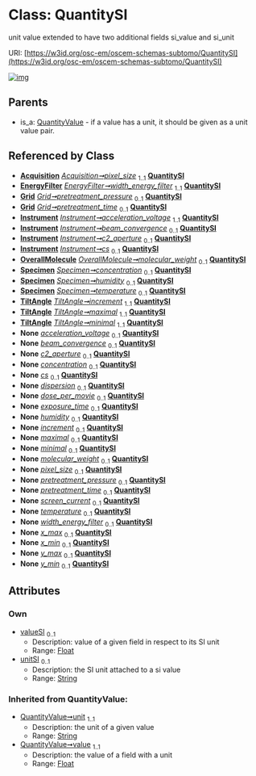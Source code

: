 
# Class: QuantitySI

unit value extended to have two additional fields si_value and si_unit

URI: [https://w3id.org/osc-em/oscem-schemas-subtomo/QuantitySI](https://w3id.org/osc-em/oscem-schemas-subtomo/QuantitySI)


[![img](https://yuml.me/diagram/nofunky;dir:TB/class/[TiltAngle],[Specimen],[QuantityValue],[Acquisition]++-%20pixel_size%201..1>[QuantitySI&#124;valueSI:float%20%3F;unitSI:string%20%3F;unit(i):string;value(i):float],[EnergyFilter]++-%20width_energy_filter%201..1>[QuantitySI],[Grid]++-%20pretreatment_pressure%200..1>[QuantitySI],[Grid]++-%20pretreatment_time%200..1>[QuantitySI],[Instrument]++-%20acceleration_voltage%201..1>[QuantitySI],[Instrument]++-%20beam_convergence%200..1>[QuantitySI],[Instrument]++-%20c2_aperture%200..1>[QuantitySI],[Instrument]++-%20cs%200..1>[QuantitySI],[OverallMolecule]++-%20molecular_weight%200..1>[QuantitySI],[Specimen]++-%20concentration%200..1>[QuantitySI],[Specimen]++-%20humidity%200..1>[QuantitySI],[Specimen]++-%20temperature%200..1>[QuantitySI],[TiltAngle]++-%20increment%201..1>[QuantitySI],[TiltAngle]++-%20maximal%201..1>[QuantitySI],[TiltAngle]++-%20minimal%201..1>[QuantitySI],[Instrument]++-%20acceleration_voltage(i)%200..1>[QuantitySI],[Instrument]++-%20beam_convergence(i)%200..1>[QuantitySI],[Instrument]++-%20c2_aperture(i)%200..1>[QuantitySI],[Specimen]++-%20concentration(i)%200..1>[QuantitySI],[Instrument]++-%20cs(i)%200..1>[QuantitySI],[Detector]++-%20dispersion%200..1>[QuantitySI],[Acquisition]++-%20dose_per_movie%200..1>[QuantitySI],[Acquisition]++-%20exposure_time%200..1>[QuantitySI],[Specimen]++-%20humidity(i)%200..1>[QuantitySI],[Series]++-%20increment%200..1>[QuantitySI],[Range]++-%20maximal%200..1>[QuantitySI],[Range]++-%20minimal%200..1>[QuantitySI],[OverallMolecule]++-%20molecular_weight(i)%200..1>[QuantitySI],[Acquisition]++-%20pixel_size(i)%200..1>[QuantitySI],[Grid]++-%20pretreatment_pressure(i)%200..1>[QuantitySI],[Grid]++-%20pretreatment_time(i)%200..1>[QuantitySI],[Acquisition]++-%20screen_current%200..1>[QuantitySI],[Specimen]++-%20temperature(i)%200..1>[QuantitySI],[EnergyFilter]++-%20width_energy_filter(i)%200..1>[QuantitySI],[BoundingBox2D]++-%20x_max%200..1>[QuantitySI],[BoundingBox2D]++-%20x_min%200..1>[QuantitySI],[BoundingBox2D]++-%20y_max%200..1>[QuantitySI],[BoundingBox2D]++-%20y_min%200..1>[QuantitySI],[QuantityValue]^-[QuantitySI],[Series],[Range],[OverallMolecule],[Instrument],[Grid],[EnergyFilter],[Detector],[BoundingBox2D],[Acquisition])](https://yuml.me/diagram/nofunky;dir:TB/class/[TiltAngle],[Specimen],[QuantityValue],[Acquisition]++-%20pixel_size%201..1>[QuantitySI&#124;valueSI:float%20%3F;unitSI:string%20%3F;unit(i):string;value(i):float],[EnergyFilter]++-%20width_energy_filter%201..1>[QuantitySI],[Grid]++-%20pretreatment_pressure%200..1>[QuantitySI],[Grid]++-%20pretreatment_time%200..1>[QuantitySI],[Instrument]++-%20acceleration_voltage%201..1>[QuantitySI],[Instrument]++-%20beam_convergence%200..1>[QuantitySI],[Instrument]++-%20c2_aperture%200..1>[QuantitySI],[Instrument]++-%20cs%200..1>[QuantitySI],[OverallMolecule]++-%20molecular_weight%200..1>[QuantitySI],[Specimen]++-%20concentration%200..1>[QuantitySI],[Specimen]++-%20humidity%200..1>[QuantitySI],[Specimen]++-%20temperature%200..1>[QuantitySI],[TiltAngle]++-%20increment%201..1>[QuantitySI],[TiltAngle]++-%20maximal%201..1>[QuantitySI],[TiltAngle]++-%20minimal%201..1>[QuantitySI],[Instrument]++-%20acceleration_voltage(i)%200..1>[QuantitySI],[Instrument]++-%20beam_convergence(i)%200..1>[QuantitySI],[Instrument]++-%20c2_aperture(i)%200..1>[QuantitySI],[Specimen]++-%20concentration(i)%200..1>[QuantitySI],[Instrument]++-%20cs(i)%200..1>[QuantitySI],[Detector]++-%20dispersion%200..1>[QuantitySI],[Acquisition]++-%20dose_per_movie%200..1>[QuantitySI],[Acquisition]++-%20exposure_time%200..1>[QuantitySI],[Specimen]++-%20humidity(i)%200..1>[QuantitySI],[Series]++-%20increment%200..1>[QuantitySI],[Range]++-%20maximal%200..1>[QuantitySI],[Range]++-%20minimal%200..1>[QuantitySI],[OverallMolecule]++-%20molecular_weight(i)%200..1>[QuantitySI],[Acquisition]++-%20pixel_size(i)%200..1>[QuantitySI],[Grid]++-%20pretreatment_pressure(i)%200..1>[QuantitySI],[Grid]++-%20pretreatment_time(i)%200..1>[QuantitySI],[Acquisition]++-%20screen_current%200..1>[QuantitySI],[Specimen]++-%20temperature(i)%200..1>[QuantitySI],[EnergyFilter]++-%20width_energy_filter(i)%200..1>[QuantitySI],[BoundingBox2D]++-%20x_max%200..1>[QuantitySI],[BoundingBox2D]++-%20x_min%200..1>[QuantitySI],[BoundingBox2D]++-%20y_max%200..1>[QuantitySI],[BoundingBox2D]++-%20y_min%200..1>[QuantitySI],[QuantityValue]^-[QuantitySI],[Series],[Range],[OverallMolecule],[Instrument],[Grid],[EnergyFilter],[Detector],[BoundingBox2D],[Acquisition])

## Parents

 *  is_a: [QuantityValue](QuantityValue.md) - if a value has a unit, it should be given as a unit value pair.

## Referenced by Class

 *  **[Acquisition](Acquisition.md)** *[Acquisition➞pixel_size](Acquisition_pixel_size.md)*  <sub>1..1</sub>  **[QuantitySI](QuantitySI.md)**
 *  **[EnergyFilter](EnergyFilter.md)** *[EnergyFilter➞width_energy_filter](EnergyFilter_width_energy_filter.md)*  <sub>1..1</sub>  **[QuantitySI](QuantitySI.md)**
 *  **[Grid](Grid.md)** *[Grid➞pretreatment_pressure](Grid_pretreatment_pressure.md)*  <sub>0..1</sub>  **[QuantitySI](QuantitySI.md)**
 *  **[Grid](Grid.md)** *[Grid➞pretreatment_time](Grid_pretreatment_time.md)*  <sub>0..1</sub>  **[QuantitySI](QuantitySI.md)**
 *  **[Instrument](Instrument.md)** *[Instrument➞acceleration_voltage](Instrument_acceleration_voltage.md)*  <sub>1..1</sub>  **[QuantitySI](QuantitySI.md)**
 *  **[Instrument](Instrument.md)** *[Instrument➞beam_convergence](Instrument_beam_convergence.md)*  <sub>0..1</sub>  **[QuantitySI](QuantitySI.md)**
 *  **[Instrument](Instrument.md)** *[Instrument➞c2_aperture](Instrument_c2_aperture.md)*  <sub>0..1</sub>  **[QuantitySI](QuantitySI.md)**
 *  **[Instrument](Instrument.md)** *[Instrument➞cs](Instrument_cs.md)*  <sub>0..1</sub>  **[QuantitySI](QuantitySI.md)**
 *  **[OverallMolecule](OverallMolecule.md)** *[OverallMolecule➞molecular_weight](OverallMolecule_molecular_weight.md)*  <sub>0..1</sub>  **[QuantitySI](QuantitySI.md)**
 *  **[Specimen](Specimen.md)** *[Specimen➞concentration](Specimen_concentration.md)*  <sub>0..1</sub>  **[QuantitySI](QuantitySI.md)**
 *  **[Specimen](Specimen.md)** *[Specimen➞humidity](Specimen_humidity.md)*  <sub>0..1</sub>  **[QuantitySI](QuantitySI.md)**
 *  **[Specimen](Specimen.md)** *[Specimen➞temperature](Specimen_temperature.md)*  <sub>0..1</sub>  **[QuantitySI](QuantitySI.md)**
 *  **[TiltAngle](TiltAngle.md)** *[TiltAngle➞increment](TiltAngle_increment.md)*  <sub>1..1</sub>  **[QuantitySI](QuantitySI.md)**
 *  **[TiltAngle](TiltAngle.md)** *[TiltAngle➞maximal](TiltAngle_maximal.md)*  <sub>1..1</sub>  **[QuantitySI](QuantitySI.md)**
 *  **[TiltAngle](TiltAngle.md)** *[TiltAngle➞minimal](TiltAngle_minimal.md)*  <sub>1..1</sub>  **[QuantitySI](QuantitySI.md)**
 *  **None** *[acceleration_voltage](acceleration_voltage.md)*  <sub>0..1</sub>  **[QuantitySI](QuantitySI.md)**
 *  **None** *[beam_convergence](beam_convergence.md)*  <sub>0..1</sub>  **[QuantitySI](QuantitySI.md)**
 *  **None** *[c2_aperture](c2_aperture.md)*  <sub>0..1</sub>  **[QuantitySI](QuantitySI.md)**
 *  **None** *[concentration](concentration.md)*  <sub>0..1</sub>  **[QuantitySI](QuantitySI.md)**
 *  **None** *[cs](cs.md)*  <sub>0..1</sub>  **[QuantitySI](QuantitySI.md)**
 *  **None** *[dispersion](dispersion.md)*  <sub>0..1</sub>  **[QuantitySI](QuantitySI.md)**
 *  **None** *[dose_per_movie](dose_per_movie.md)*  <sub>0..1</sub>  **[QuantitySI](QuantitySI.md)**
 *  **None** *[exposure_time](exposure_time.md)*  <sub>0..1</sub>  **[QuantitySI](QuantitySI.md)**
 *  **None** *[humidity](humidity.md)*  <sub>0..1</sub>  **[QuantitySI](QuantitySI.md)**
 *  **None** *[increment](increment.md)*  <sub>0..1</sub>  **[QuantitySI](QuantitySI.md)**
 *  **None** *[maximal](maximal.md)*  <sub>0..1</sub>  **[QuantitySI](QuantitySI.md)**
 *  **None** *[minimal](minimal.md)*  <sub>0..1</sub>  **[QuantitySI](QuantitySI.md)**
 *  **None** *[molecular_weight](molecular_weight.md)*  <sub>0..1</sub>  **[QuantitySI](QuantitySI.md)**
 *  **None** *[pixel_size](pixel_size.md)*  <sub>0..1</sub>  **[QuantitySI](QuantitySI.md)**
 *  **None** *[pretreatment_pressure](pretreatment_pressure.md)*  <sub>0..1</sub>  **[QuantitySI](QuantitySI.md)**
 *  **None** *[pretreatment_time](pretreatment_time.md)*  <sub>0..1</sub>  **[QuantitySI](QuantitySI.md)**
 *  **None** *[screen_current](screen_current.md)*  <sub>0..1</sub>  **[QuantitySI](QuantitySI.md)**
 *  **None** *[temperature](temperature.md)*  <sub>0..1</sub>  **[QuantitySI](QuantitySI.md)**
 *  **None** *[width_energy_filter](width_energy_filter.md)*  <sub>0..1</sub>  **[QuantitySI](QuantitySI.md)**
 *  **None** *[x_max](x_max.md)*  <sub>0..1</sub>  **[QuantitySI](QuantitySI.md)**
 *  **None** *[x_min](x_min.md)*  <sub>0..1</sub>  **[QuantitySI](QuantitySI.md)**
 *  **None** *[y_max](y_max.md)*  <sub>0..1</sub>  **[QuantitySI](QuantitySI.md)**
 *  **None** *[y_min](y_min.md)*  <sub>0..1</sub>  **[QuantitySI](QuantitySI.md)**

## Attributes


### Own

 * [valueSI](valueSI.md)  <sub>0..1</sub>
     * Description: value of a given field in respect to its SI unit
     * Range: [Float](types/Float.md)
 * [unitSI](unitSI.md)  <sub>0..1</sub>
     * Description: the SI unit attached to a si value
     * Range: [String](types/String.md)

### Inherited from QuantityValue:

 * [QuantityValue➞unit](QuantityValue_unit.md)  <sub>1..1</sub>
     * Description: the unit of a given value
     * Range: [String](types/String.md)
 * [QuantityValue➞value](QuantityValue_value.md)  <sub>1..1</sub>
     * Description: the value of a field with a unit
     * Range: [Float](types/Float.md)
